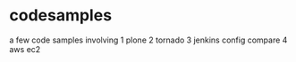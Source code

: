 codesamples
===========
a few code samples involving 
1 plone
2 tornado
3 jenkins config compare
4 aws ec2 
